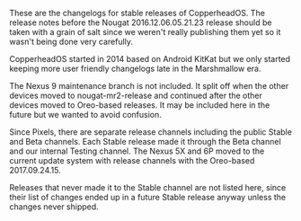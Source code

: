 These are the changelogs for stable releases of CopperheadOS. The release notes
before the Nougat 2016.12.06.05.21.23 release should be taken with a grain of
salt since we weren't really publishing them yet so it wasn't being done very
carefully.

CopperheadOS started in 2014 based on Android KitKat but we only started
keeping more user friendly changelogs late in the Marshmallow era.

The Nexus 9 maintenance branch is not included. It split off when the other
devices moved to nougat-mr2-release and continued after the other devices moved
to Oreo-based releases. It may be included here in the future but we wanted to
avoid confusion.

Since Pixels, there are separate release channels including the public Stable
and Beta channels. Each Stable release made it through the Beta channel and our
internal Testing channel. The Nexus 5X and 6P moved to the current update
system with release channels with the Oreo-based 2017.09.24.15.

Releases that never made it to the Stable channel are not listed here, since
their list of changes ended up in a future Stable release anyway unless the
changes never shipped.
